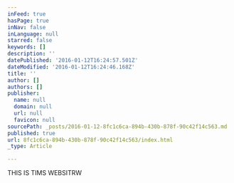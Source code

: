 ```yaml
---
inFeed: true
hasPage: true
inNav: false
inLanguage: null
starred: false
keywords: []
description: ''
datePublished: '2016-01-12T16:24:57.501Z'
dateModified: '2016-01-12T16:24:46.168Z'
title: ''
author: []
authors: []
publisher:
  name: null
  domain: null
  url: null
  favicon: null
sourcePath: _posts/2016-01-12-8fc1c6ca-894b-430b-878f-90c42f14c563.md
published: true
url: 8fc1c6ca-894b-430b-878f-90c42f14c563/index.html
_type: Article

---
```

THIS IS TIMS WEBSITRW